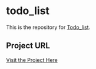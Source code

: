 # todo_list

This is the repository for [Todo_list](#).

## Project URL
[Visit the Project Here](https://github.com/21b1num2752/todo_list)
